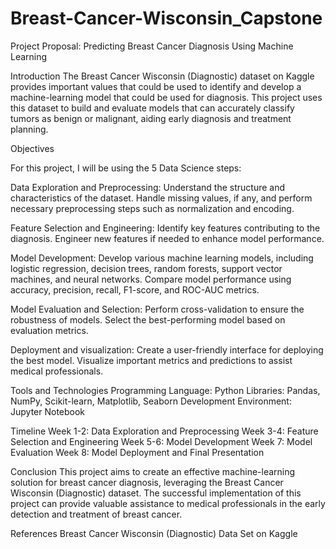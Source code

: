 # Breast-Cancer-Wisconsin_Capstone

Project Proposal: Predicting Breast Cancer Diagnosis Using Machine Learning

Introduction
The Breast Cancer Wisconsin (Diagnostic) dataset on Kaggle provides important values that could be used to identify and develop a machine-learning model that could be used for diagnosis. This project uses this dataset to build and evaluate models that can accurately classify tumors as benign or malignant, aiding early diagnosis and treatment planning.

Objectives

For this project, I will be using the 5 Data Science steps:

Data Exploration and Preprocessing:
Understand the structure and characteristics of the dataset.
Handle missing values, if any, and perform necessary preprocessing steps such as normalization and encoding.

Feature Selection and Engineering:
Identify key features contributing to the diagnosis.
Engineer new features if needed to enhance model performance.

Model Development:
Develop various machine learning models, including logistic regression, decision trees, random forests, support vector machines, and neural networks.
Compare model performance using accuracy, precision, recall, F1-score, and ROC-AUC metrics.

Model Evaluation and Selection:
Perform cross-validation to ensure the robustness of models.
Select the best-performing model based on evaluation metrics.

Deployment and visualization:
Create a user-friendly interface for deploying the best model.
Visualize important metrics and predictions to assist medical professionals.

Tools and Technologies
Programming Language: Python
Libraries: Pandas, NumPy, Scikit-learn, Matplotlib, Seaborn
Development Environment: Jupyter Notebook 

Timeline
Week 1-2: Data Exploration and Preprocessing
Week 3-4: Feature Selection and Engineering
Week 5-6: Model Development
Week 7: Model Evaluation
Week 8: Model Deployment and Final Presentation

Conclusion
This project aims to create an effective machine-learning solution for breast cancer diagnosis, leveraging the Breast Cancer Wisconsin (Diagnostic) dataset. The successful implementation of this project can provide valuable assistance to medical professionals in the early detection and treatment of breast cancer.

References
Breast Cancer Wisconsin (Diagnostic) Data Set on Kaggle
